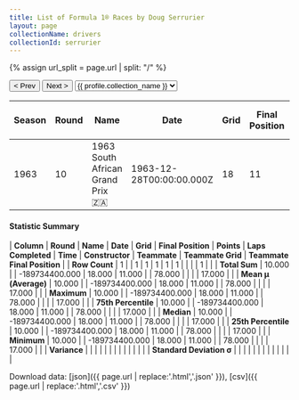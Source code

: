 ```yaml
---
title: List of Formula 1® Races by Doug Serrurier
layout: page
collectionName: drivers
collectionId: serrurier
---
```


{% assign url_split = page.url | split: "/" %}
<div id="collection-navigation">
<button onclick="selector.options[selector.selectedIndex-1].value && (window.location = selector.options[selector.selectedIndex-1].value);">&lt; Prev</button>
<button onclick="selector.options[selector.selectedIndex+1].value && (window.location = selector.options[selector.selectedIndex+1].value);">Next &gt;</button>
<select id="selector" onchange="this.options[this.selectedIndex].value && (window.location = this.options[this.selectedIndex].value);">
  {% for collectionId in site.data[page.collectionName].refs %}
    {% if collectionId == page.collectionId %}
      {% assign selected = "selected" %}
    {% else %}
      {% assign selected = "" %}
    {% endif %}
    {% assign profile = site.data[page.collectionName][collectionId].profile %}
    <option value="/f1/{{ page.collectionName }}/{{ collectionId }}/{{ url_split[4] }}" {{ selected }}>{{ profile.collection_name }}</option>
  {% endfor %}
</select>
</div>

| Season | Round | Name | Date | Grid | Final Position | Points | Laps Completed | Time | Constructor | Teammate | Teammate Grid | Teammate Final Position |
|--|--|--|--|--|--|--|--|--|--|--|--|--|
| 1963 | 10 | 1963 South African Grand Prix 🇿🇦 | 1963-12-28T00:00:00.000Z | 18 | 11 | 0.0 | 78 |   | LDS 🇿🇦 | [Sam Tingle 🇿🇼](/f1/drivers/tingle) | 17 | R |

#### Statistic Summary

| **Column** | **Round** | **Name** | **Date** | **Grid** | **Final Position** | **Points** | **Laps Completed** | **Time** | **Constructor** | **Teammate** | **Teammate Grid** | **Teammate Final Position** |
| **Row Count** | 1 |  | 1 | 1 | 1 | 1 | 1 |  |  |  | 1 |  |
| **Total Sum** | 10.000 |  | -189734400.000 | 18.000 | 11.000 |  | 78.000 |  |  |  | 17.000 |  |
| **Mean μ (Average)** | 10.000 |  | -189734400.000 | 18.000 | 11.000 |  | 78.000 |  |  |  | 17.000 |  |
| **Maximum** | 10.000 |  | -189734400.000 | 18.000 | 11.000 |  | 78.000 |  |  |  | 17.000 |  |
| **75th Percentile** | 10.000 |  | -189734400.000 | 18.000 | 11.000 |  | 78.000 |  |  |  | 17.000 |  |
| **Median** | 10.000 |  | -189734400.000 | 18.000 | 11.000 |  | 78.000 |  |  |  | 17.000 |  |
| **25th Percentile** | 10.000 |  | -189734400.000 | 18.000 | 11.000 |  | 78.000 |  |  |  | 17.000 |  |
| **Minimum** | 10.000 |  | -189734400.000 | 18.000 | 11.000 |  | 78.000 |  |  |  | 17.000 |  |
| **Variance** |  |  |  |  |  |  |  |  |  |  |  |  |
| **Standard Deviation σ** |  |  |  |  |  |  |  |  |  |  |  |  |

Download data: [json]({{ page.url | replace:'.html','.json' }}), [csv]({{ page.url | replace:'.html','.csv' }})
